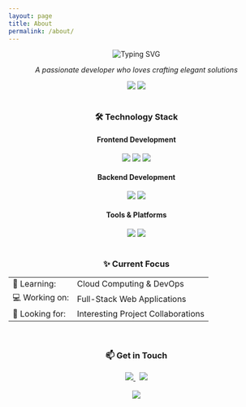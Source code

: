 ```yaml
---
layout: page
title: About
permalink: /about/
---
```


<div align="center">
  <img src="https://readme-typing-svg.demolab.com?font=Fira+Code&duration=3000&pause=1000&color=2F93F7&center=true&vCenter=true&width=435&lines=Hello%2C+I'm+zhangye+%F0%9F%91%8B;Welcome+to+my+space!" alt="Typing SVG" />
</div>

<p align="center">
  <i>A passionate developer who loves crafting elegant solutions</i>
</p>

<div align="center">
  <img src="https://img.shields.io/badge/Focus-Web%20Development-blue?style=flat-square" />
  <img src="https://img.shields.io/badge/Based-China-red?style=flat-square" />
</div>

<br/>

<h3 align="center">🛠️ Technology Stack</h3>

<div align="center">
  <h4>Frontend Development</h4>
  <img src="https://img.shields.io/badge/-JavaScript-F7DF1E?style=for-the-badge&logo=javascript&logoColor=black" />
  <img src="https://img.shields.io/badge/-React-61DAFB?style=for-the-badge&logo=react&logoColor=black" />
  <img src="https://img.shields.io/badge/-Vue.js-4FC08D?style=for-the-badge&logo=vue.js&logoColor=white" />
</div>

<div align="center">
  <h4>Backend Development</h4>
  <img src="https://img.shields.io/badge/-Node.js-339933?style=for-the-badge&logo=node.js&logoColor=white" />
  <img src="https://img.shields.io/badge/-MySQL-4479A1?style=for-the-badge&logo=mysql&logoColor=white" />
</div>

<div align="center">
  <h4>Tools & Platforms</h4>
  <img src="https://img.shields.io/badge/-Git-F05032?style=for-the-badge&logo=git&logoColor=white" />
  <img src="https://img.shields.io/badge/-Docker-2496ED?style=for-the-badge&logo=docker&logoColor=white" />
</div>

<br/>

<h3 align="center">✨ Current Focus</h3>

<div align="center">
  <table>
    <tr>
      <td>🌱 Learning:</td>
      <td>Cloud Computing & DevOps</td>
    </tr>
    <tr>
      <td>💻 Working on:</td>
      <td>Full-Stack Web Applications</td>
    </tr>
    <tr>
      <td>👯 Looking for:</td>
      <td>Interesting Project Collaborations</td>
    </tr>
  </table>
</div>

<br/>

<h3 align="center">📫 Get in Touch</h3>

<div align="center">
  <a href="https://github.com/zhangye">
    <img src="https://img.shields.io/badge/-GitHub-181717?style=for-the-badge&logo=github" />
  </a>
  &nbsp;
  <a href="mailto:your.email@example.com">
    <img src="https://img.shields.io/badge/-Email-D14836?style=for-the-badge&logo=gmail&logoColor=white" />
  </a>
</div>

<br/>

<div align="center">
  <img src="https://quotes-github-readme.vercel.app/api?type=horizontal&theme=light" />
</div>
